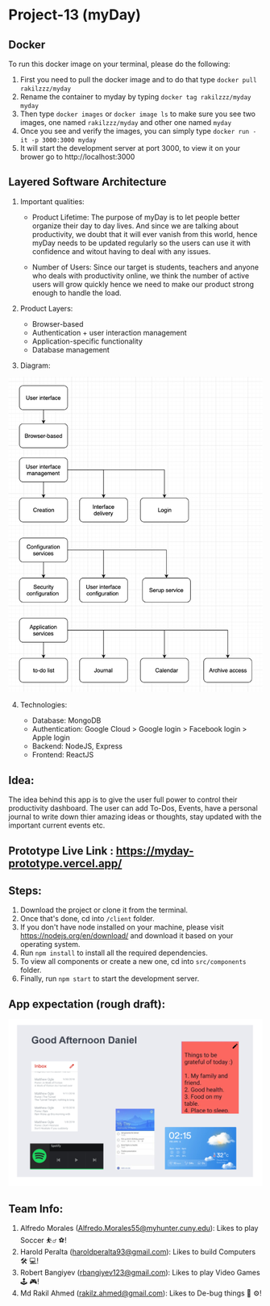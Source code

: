 # Project-13 (myDay)

## Docker

To run this docker image on your terminal, please do the following:

1. First you need to pull the docker image and to do that type `docker pull rakilzzz/myday`
2. Rename the container to myday by typing `docker tag rakilzzz/myday myday`
3. Then type `docker images` or `docker image ls` to make sure you see two images, one named `rakilzzz/myday` and other one named `myday`
4. Once you see and verify the images, you can simply type `docker run -it -p 3000:3000 myday`
5. It will start the development server at port 3000, to view it on your brower go to http://localhost:3000

## Layered Software Architecture

1. Important qualities: 

    -  Product Lifetime: The purpose of myDay is to let people better organize their day to day lives. And since we are talking about productivity, we doubt that it will ever  vanish from this world, hence myDay needs to be updated regularly so the users can use it with confidence and witout having to deal with any issues.  

    -  Number of Users: Since our target is students, teachers and anyone who deals with productivity online, we think the number of active users will grow quickly hence we need to make our product strong enough to handle the load. 

2. Product Layers: 

    -  Browser-based
    -  Authentication + user interaction management
    -  Application-specific functionality
    -  Database management

3. Diagram:

<img src="./images/Diagram.png">

4. Technologies:

    -  Database: MongoDB
    -  Authentication: Google Cloud > Google login > Facebook login > Apple login
    -  Backend: NodeJS, Express
    -  Frontend: ReactJS
## Idea:

The idea behind this app is to give the user full power to control their productivity dashboard. The user can add To-Dos, Events, have a personal journal to write down thier amazing ideas or thoughts, stay updated with the important current events etc. 

## Prototype Live Link : https://myday-prototype.vercel.app/

## Steps:

1. Download the project or clone it from the terminal.
2. Once that's done, cd into `/client` folder. 
3. If you don't have node installed on your machine, please visit https://nodejs.org/en/download/ and download it based on your operating system. 
4. Run `npm install` to install all the required dependencies.
5. To view all components or create a new one, cd into `src/components` folder. 
6. Finally, run `npm start` to start the development server. 

## App expectation (rough draft):

<img src="./images/myday.png">

## Team Info:

1. Alfredo Morales (Alfredo.Morales55@myhunter.cuny.edu): Likes to play Soccer ⛹️‍♂️ ⚽️!
2. Harold Peralta (haroldperalta93@gmail.com): Likes to build Computers 🛠 💻!
3. Robert Bangiyev (rbangiyev123@gmail.com): Likes to play Video Games 🕹 🎮!
4. Md Rakil Ahmed (rakilz.ahmed@gmail.com): Likes to De-bug things 🔨 ⚙️!


